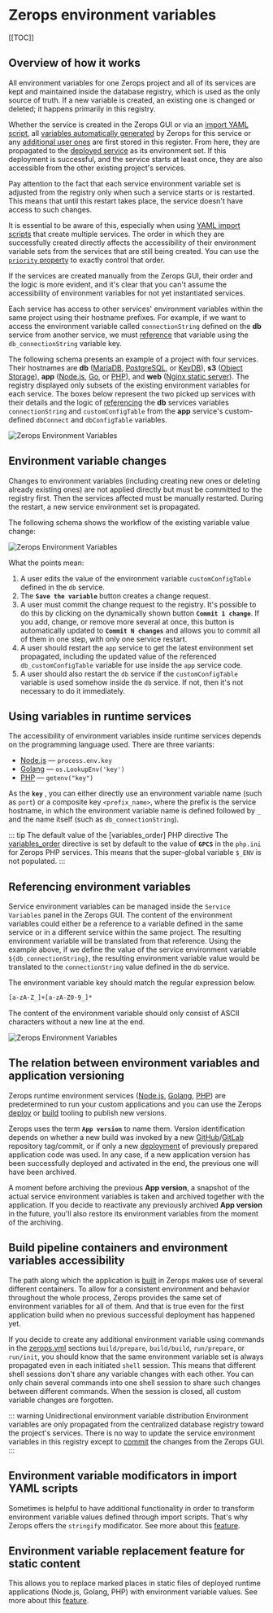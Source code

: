# Zerops environment variables

[[TOC]]

## Overview of how it works

All environment variables for one Zerops project and all of its services are kept and maintained inside the database registry, which is used as the only source of truth. If a new variable is created, an existing one is changed or deleted; it happens primarily in this registry.

Whether the service is created in the Zerops GUI or via an [import YAML script](/documentation/export-import/project-service-export-import.html), all [variables automatically generated](/documentation/environment-variables/helper-variables.html) by Zerops for this service or any [additional user ones](/documentation/environment-variables/overview.html#environment-variable-changes) are first stored in this register. From here, they are propagated to the [deployed service](/documentation/backup-restore/deploy-versioning.html) as its environment set. If this deployment is successful, and the service starts at least once, they are also accessible from the other existing project's services.

Pay attention to the fact that each service environment variable set is adjusted from the registry only when such a service starts or is restarted. This means that until this restart takes place, the service doesn't have access to such changes.

It is essential to be aware of this, especially when using [YAML import scripts](/documentation/export-import/project-service-export-import.html) that create multiple services. The order in which they are successfully created directly affects the accessibility of their environment variable sets from the services that are still being created. You can use the [`priority` property](/documentation/export-import/project-service-export-import.html#priority) to exactly control that order.

If the services are created manually from the Zerops GUI, their order and the logic is more evident, and it's clear that you can't assume the accessibility of environment variables for not yet instantiated services.

Each service has access to other services' environment variables within the same project using their hostname prefixes. For example, if we want to access the environment variable called `connectionString` defined on the **db** service from another service, we must [reference](#referencing-environment-variables) that variable using the `db_connectionString` variable key.

The following schema presents an example of a project with four services. Their hostnames are **db** ([MariaDB](/documentation/services/databases/mariadb.html), [PostgreSQL](/documentation/services/databases/postgresql.html), or [KeyDB](/documentation/services/databases/keydb.html)), **s3** ([Object Storage](/documentation/services/storage/s3.html)), **app** ([Node.js](/documentation/services/runtimes/nodejs.html), [Go](/documentation/services/runtimes/golang.html), or [PHP](/documentation/services/runtimes/php.html)), and **web** ([Nginx static server](/documentation/services/static-servers/nginx.html)). The registry displayed only subsets of the existing environment variables for each service. The boxes below represent the two picked up services with their details and the logic of [referencing](#referencing-environment-variables) the **db** services variables `connectionString` and `customConfigTable` from the **app** service's custom-defined `dbConnect` and `dbConfigTable` variables.

![Zerops Environment Variables](./images/Project-Environment-Variables.png "Overview")

## Environment variable changes

Changes to environment variables (including creating new ones or deleting already existing ones) are not applied directly but must be committed to the registry first. Then the services affected must be manually restarted. During the restart, a new service environment set is propagated.

The following schema shows the workflow of the existing variable value change:

![Zerops Environment Variables](./images/Environment-Variables-Editing.png "Editing")

What the points mean:

1. A user edits the value of the environment variable `customConfigTable` defined in the `db` service.
2. The **`Save the variable`** button creates a change request.
3. A user must commit the change request to the registry. It's possible to do this by clicking on the dynamically shown button **`Commit 1 change`**. If you add, change, or remove more several at once, this button is automatically updated to **`Commit N changes`** and allows you to commit all of them in one step, with only one service restart.
4. A user should restart the `app` service to get the latest environment set propagated, including the updated value of the referenced `db_customConfigTable` variable for use inside the `app` service code.
5. A user should also restart the `db` service if the `customConfigTable` variable is used somehow inside the `db` service. If not, then it's not necessary to do it immediately.

## Using variables in runtime services

The accessibility of environment variables inside runtime services depends on the programming language used. There are three variants:

- [Node.js](/documentation/services/runtimes/nodejs.html) — `process.env.key`
- [Golang](/documentation/services/runtimes/golang.html) — `os.LookupEnv('key')`
- [PHP](/documentation/services/runtimes/php.html) — `getenv("key")`

As the **`key`** , you can either directly use an environment variable name (such as `port`) or a composite key `<prefix_name>`, where the prefix is the service hostname, in which the environment variable name is defined followed by `_` and the name itself (such as `db_connectionString`).

<!-- markdownlint-disable DOCSMD004 -->
::: tip The default value of the [variables_order] PHP directive
The [variables_order](https://www.php.net/manual/en/ini.core.php#ini.variables-order) directive is set by default to the value of **`GPCS`** in the `php.ini` for Zerops PHP services. This means that the super-global variable `$_ENV` is not populated.
:::
<!-- markdownlint-enable DOCSMD004 -->

## Referencing environment variables

Service environment variables can be managed inside the `Service Variables` panel in the Zerops GUI. The content of the environment variables could either be a reference to a variable defined in the same service or in a different service within the same project. The resulting environment variable will be translated from that reference. Using the example above, if we define the value of the service environment variable `${db_connectionString}`, the resulting environment variable value would be translated to the `connectionString` value defined in the `db` service.

The environment variable key should match the regular expression below.

```bash
[a-zA-Z_]+[a-zA-Z0-9_]*
```

The content of the environment variable should only consist of ASCII characters without a new line at the end.

![Zerops Environment Variables](./images/Environment-Variables-Panel.png "Panel")

## The relation between environment variables and application versioning

Zerops runtime environment services ([Node.js](/documentation/services/runtimes/nodejs.html), [Golang]((/documentation/services/runtimes/golang.html)), [PHP]((/documentation/services/runtimes/php.html))) are predetermined to run your custom applications and you can use the Zerops [deploy](/documentation/deploy/how-deploy-works.html) or [build](/documentation/build/how-zerops-build-works.html) tooling to publish new versions.

Zerops uses the term **`App version`** to name them. Version identification depends on whether a new build was invoked by a new [GitHub](/documentation/github/github-integration.html)/[GitLab](/documentation/gitlab/gitlab-integration.html) repository tag/commit, or if only a new [deployment](/documentation/deploy/how-deploy-works.html) of previously prepared application code was used. In any case, if a new application version has been successfully deployed and activated in the end, the previous one will have been archived.

A moment before archiving the previous **App version**, a snapshot of the actual service environment variables is taken and archived together with the application. If you decide to reactivate any previously archived **App version** in the future, you'll also restore its environment variables from the moment of the archiving.

## Build pipeline containers and environment variables accessibility

The path along which the application is [built](/documentation/build/how-zerops-build-works.html) in Zerops makes use of several different containers. To allow for a consistent environment and behavior throughout the whole process, Zerops provides the same set of environment variables for all of them. And that is true even for the first application build when no previous successful deployment has happened yet.

If you decide to create any additional environment variable using commands in the [zerops.yml](/documentation/build/build-config.html) sections `build/prepare`, `build/build`, `run/prepare`, or `run/init`, you should know that the same environment variable set is always propagated even in each initiated `shell` session. This means that different shell sessions don't share any variable changes with each other. You can only chain several commands into one shell session to share such changes between different commands. When the session is closed, all custom variable changes are forgotten.

<!-- markdownlint-disable DOCSMD004 -->
::: warning Unidirectional environment variable distribution
Environment variables are only propagated from the centralized database registry toward the project's services. There is no way to update the service environment variables in this registry except to [commit](#environment-variable-changes) the changes from the Zerops GUI.
:::
<!-- markdownlint-enable DOCSMD004 -->

## Environment variable modificators in import YAML scripts

Sometimes is helpful to have additional functionality in order to transform environment variable values defined through import scripts. That's why Zerops offers the `stringify` modificator. See more about this [feature](/documentation/export-import/project-service-export-import.html#envvariables).

## Environment variable replacement feature for static content

This allows you to replace marked places in static files of deployed runtime applications (Node.js, Golang, PHP) with environment variable values. See more about this [feature](/documentation/build/build-config.html#envreplace-optional-for-all-services).
